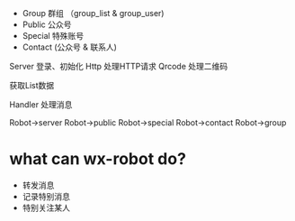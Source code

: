 
* Group 群组 （group_list & group_user)
* Public 公众号
* Special 特殊账号
* Contact (公众号 & 联系人)

Server 登录、初始化
Http 处理HTTP请求
Qrcode 处理二维码

获取List数据

Handler 处理消息

Robot->server 
Robot->public
Robot->special
Robot->contact
Robot->group

# what can wx-robot do?

* 转发消息
* 记录特别消息
* 特别关注某人